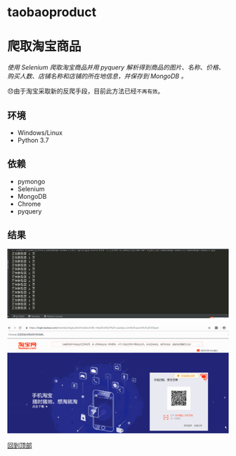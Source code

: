 # taobaoproduct
# 爬取淘宝商品

_使用 Selenium 爬取淘宝商品并用 pyquery 解析得到商品的图片、名称、价格、购买人数、店铺名称和店铺的所在地信息，并保存到 MongoDB 。_

:disappointed:由于淘宝采取新的反爬手段，目前此方法已经`不再有效`。

## 环境
* Windows/Linux
* Python 3.7
## 依赖
* pymongo
* Selenium
* MongoDB
* Chrome
* pyquery

 ## 结果
 ![](https://github.com/gxlibra/taobaoproduct/blob/master/taobao1.PNG)
 
 
 
 
 
 
 
 
 
 ![](https://github.com/gxlibra/taobaoproduct/blob/master/taobao2.gif)
 
 
 
 
 
 
 
 
 
 
 
 [回到顶部](#readme)
